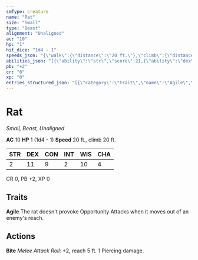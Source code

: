 ```yaml
---
smType: creature
name: "Rat"
size: "Small"
type: "Beast"
alignment: "Unaligned"
ac: "10"
hp: "1"
hit_dice: "1d4 - 1"
speeds_json: "{\"walk\":{\"distance\":\"20 ft.\"},\"climb\":{\"distance\":\"20 ft.\"}}"
abilities_json: "[{\"ability\":\"str\",\"score\":2},{\"ability\":\"dex\",\"score\":11},{\"ability\":\"con\",\"score\":9},{\"ability\":\"int\",\"score\":2},{\"ability\":\"wis\",\"score\":10},{\"ability\":\"cha\",\"score\":4}]"
pb: "+2"
cr: "0"
xp: "0"
entries_structured_json: "[{\"category\":\"trait\",\"name\":\"Agile\",\"text\":\"The rat doesn't provoke Opportunity Attacks when it moves out of an enemy's reach.\"},{\"category\":\"action\",\"name\":\"Bite\",\"text\":\"*Melee Attack Roll:* +2, reach 5 ft. 1 Piercing damage.\"}]"
---
```


# Rat
*Small, Beast, Unaligned*

**AC** 10
**HP** 1 (1d4 - 1)
**Speed** 20 ft., climb 20 ft.

| STR | DEX | CON | INT | WIS | CHA |
| --- | --- | --- | --- | --- | --- |
| 2 | 11 | 9 | 2 | 10 | 4 |

CR 0, PB +2, XP 0

## Traits

**Agile**
The rat doesn't provoke Opportunity Attacks when it moves out of an enemy's reach.

## Actions

**Bite**
*Melee Attack Roll:* +2, reach 5 ft. 1 Piercing damage.
